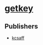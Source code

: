 # [getkey](https://pypi.org/project/getkey)



## Publishers
- [kcsaff](https://pypi.org/user/kcsaff)

